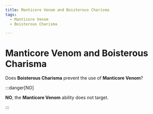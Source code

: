 ```yaml
---
title: Manticore Venom and Boisterous Charisma
tags:
  - Manticore Venom
  - Boisterous Charisma

---
```


# Manticore Venom and Boisterous Charisma


Does **Boisterous Charisma** prevent the use of **Manticore Venom**?

:::danger[NO]

**NO**, the **Manticore Venom** ability does not target.

:::

